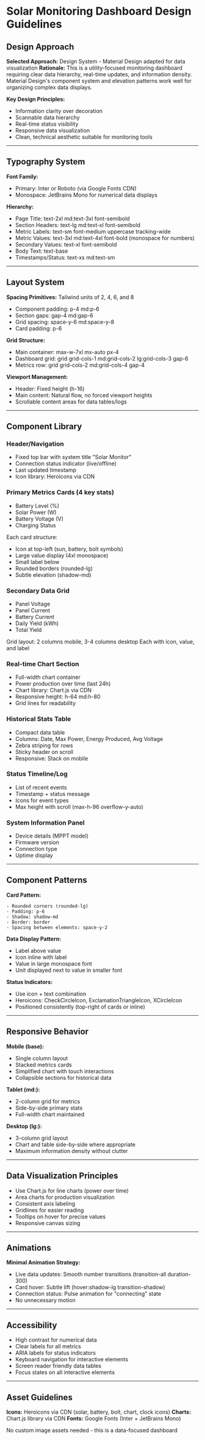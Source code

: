# Solar Monitoring Dashboard Design Guidelines

## Design Approach

**Selected Approach:** Design System - Material Design adapted for data visualization
**Rationale:** This is a utility-focused monitoring dashboard requiring clear data hierarchy, real-time updates, and information density. Material Design's component system and elevation patterns work well for organizing complex data displays.

**Key Design Principles:**
- Information clarity over decoration
- Scannable data hierarchy
- Real-time status visibility
- Responsive data visualization
- Clean, technical aesthetic suitable for monitoring tools

---

## Typography System

**Font Family:** 
- Primary: Inter or Roboto (via Google Fonts CDN)
- Monospace: JetBrains Mono for numerical data displays

**Hierarchy:**
- Page Title: text-2xl md:text-3xl font-semibold
- Section Headers: text-lg md:text-xl font-semibold
- Metric Labels: text-sm font-medium uppercase tracking-wide
- Metric Values: text-3xl md:text-4xl font-bold (monospace for numbers)
- Secondary Values: text-xl font-semibold
- Body Text: text-base
- Timestamps/Status: text-xs md:text-sm

---

## Layout System

**Spacing Primitives:** Tailwind units of 2, 4, 6, and 8
- Component padding: p-4 md:p-6
- Section gaps: gap-4 md:gap-6
- Grid spacing: space-y-6 md:space-y-8
- Card padding: p-6

**Grid Structure:**
- Main container: max-w-7xl mx-auto px-4
- Dashboard grid: grid grid-cols-1 md:grid-cols-2 lg:grid-cols-3 gap-6
- Metrics row: grid grid-cols-2 md:grid-cols-4 gap-4

**Viewport Management:**
- Header: Fixed height (h-16)
- Main content: Natural flow, no forced viewport heights
- Scrollable content areas for data tables/logs

---

## Component Library

### Header/Navigation
- Fixed top bar with system title "Solar Monitor"
- Connection status indicator (live/offline)
- Last updated timestamp
- Icon library: Heroicons via CDN

### Primary Metrics Cards (4 key stats)
- Battery Level (%)
- Solar Power (W)
- Battery Voltage (V)
- Charging Status

Each card structure:
- Icon at top-left (sun, battery, bolt symbols)
- Large value display (4xl monospace)
- Small label below
- Rounded borders (rounded-lg)
- Subtle elevation (shadow-md)

### Secondary Data Grid
- Panel Voltage
- Panel Current
- Battery Current
- Daily Yield (kWh)
- Total Yield

Grid layout: 2 columns mobile, 3-4 columns desktop
Each with icon, value, and label

### Real-time Chart Section
- Full-width chart container
- Power production over time (last 24h)
- Chart library: Chart.js via CDN
- Responsive height: h-64 md:h-80
- Grid lines for readability

### Historical Stats Table
- Compact data table
- Columns: Date, Max Power, Energy Produced, Avg Voltage
- Zebra striping for rows
- Sticky header on scroll
- Responsive: Stack on mobile

### Status Timeline/Log
- List of recent events
- Timestamp + status message
- Icons for event types
- Max height with scroll (max-h-96 overflow-y-auto)

### System Information Panel
- Device details (MPPT model)
- Firmware version
- Connection type
- Uptime display

---

## Component Patterns

**Card Pattern:**
```
- Rounded corners (rounded-lg)
- Padding: p-6
- Shadow: shadow-md
- Border: border
- Spacing between elements: space-y-2
```

**Data Display Pattern:**
- Label above value
- Icon inline with label
- Value in large monospace font
- Unit displayed next to value in smaller font

**Status Indicators:**
- Use icon + text combination
- Heroicons: CheckCircleIcon, ExclamationTriangleIcon, XCircleIcon
- Positioned consistently (top-right of cards or inline)

---

## Responsive Behavior

**Mobile (base):**
- Single column layout
- Stacked metrics cards
- Simplified chart with touch interactions
- Collapsible sections for historical data

**Tablet (md:):**
- 2-column grid for metrics
- Side-by-side primary stats
- Full-width chart maintained

**Desktop (lg:):**
- 3-column grid layout
- Chart and table side-by-side where appropriate
- Maximum information density without clutter

---

## Data Visualization Principles

- Use Chart.js for line charts (power over time)
- Area charts for production visualization
- Consistent axis labeling
- Gridlines for easier reading
- Tooltips on hover for precise values
- Responsive canvas sizing

---

## Animations

**Minimal Animation Strategy:**
- Live data updates: Smooth number transitions (transition-all duration-300)
- Card hover: Subtle lift (hover:shadow-lg transition-shadow)
- Connection status: Pulse animation for "connecting" state
- No unnecessary motion

---

## Accessibility

- High contrast for numerical data
- Clear labels for all metrics
- ARIA labels for status indicators
- Keyboard navigation for interactive elements
- Screen reader friendly data tables
- Focus states on all interactive elements

---

## Asset Guidelines

**Icons:** Heroicons via CDN (solar, battery, bolt, chart, clock icons)
**Charts:** Chart.js library via CDN
**Fonts:** Google Fonts (Inter + JetBrains Mono)

No custom image assets needed - this is a data-focused dashboard